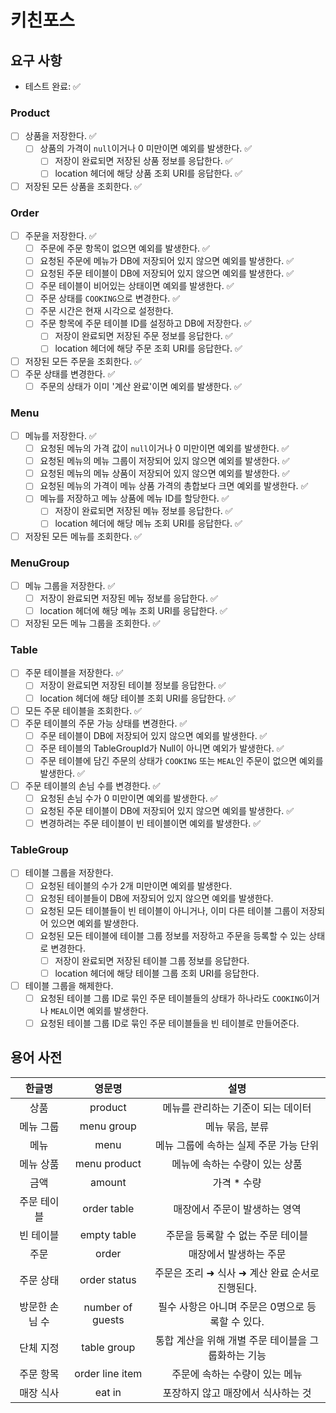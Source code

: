 # 키친포스

## 요구 사항

- 테스트 완료: ✅

### Product

- [ ] 상품을 저장한다. ✅
    - [ ] 상품의 가격이 `null`이거나 0 미만이면 예외를 발생한다. ✅
        - [ ] 저장이 완료되면 저장된 상품 정보를 응답한다. ✅
        - [ ] location 헤더에 해당 상품 조회 URI를 응답한다. ✅
- [ ] 저장된 모든 상품을 조회한다. ✅

### Order

- [ ] 주문을 저장한다. ✅
    - [ ] 주문에 주문 항목이 없으면 예외를 발생한다. ✅
    - [ ] 요청된 주문에 메뉴가 DB에 저장되어 있지 않으면 예외를 발생한다. ✅
    - [ ] 요청된 주문 테이블이 DB에 저장되어 있지 않으면 예외를 발생한다. ✅
    - [ ] 주문 테이블이 비어있는 상태이면 예외를 발생한다. ✅
    - [ ] 주문 상태를 `COOKING`으로 변경한다. ✅
    - [ ] 주문 시간은 현재 시각으로 설정한다.
    - [ ] 주문 항목에 주문 테이블 ID를 설정하고 DB에 저장한다. ✅
        - [ ] 저장이 완료되면 저장된 주문 정보를 응답한다. ✅
        - [ ] location 헤더에 해당 주문 조회 URI를 응답한다. ✅
- [ ] 저장된 모든 주문을 조회한다. ✅
- [ ] 주문 상태를 변경한다. ✅
    - [ ] 주문의 상태가 이미 '계산 완료'이면 예외를 발생한다. ✅

### Menu

- [ ] 메뉴를 저장한다. ✅
    - [ ] 요청된 메뉴의 가격 값이 `null`이거나 0 미만이면 예외를 발생한다. ✅
    - [ ] 요청된 메뉴의 메뉴 그룹이 저장되어 있지 않으면 예외를 발생한다. ✅
    - [ ] 요청된 메뉴의 메뉴 상품이 저장되어 있지 않으면 예외를 발생한다. ✅
    - [ ] 요청된 메뉴의 가격이 메뉴 상품 가격의 총합보다 크면 예외를 발생한다. ✅
    - [ ] 메뉴를 저장하고 메뉴 상품에 메뉴 ID를 할당한다. ✅
        - [ ] 저장이 완료되면 저장된 메뉴 정보를 응답한다. ✅
        - [ ] location 헤더에 해당 메뉴 조회 URI를 응답한다. ✅
- [ ] 저장된 모든 메뉴를 조회한다. ✅

### MenuGroup

- [ ] 메뉴 그룹을 저장한다. ✅
    - [ ] 저장이 완료되면 저장된 메뉴 정보를 응답한다. ✅
    - [ ] location 헤더에 해당 메뉴 조회 URI를 응답한다. ✅
- [ ] 저장된 모든 메뉴 그룹을 조회한다. ✅

### Table

- [ ] 주문 테이블을 저장한다. ✅
    - [ ] 저장이 완료되면 저장된 테이블 정보를 응답한다. ✅
    - [ ] location 헤더에 해당 테이블 조회 URI를 응답한다. ✅
- [ ] 모든 주문 테이블을 조회한다. ✅
- [ ] 주문 테이블의 주문 가능 상태를 변경한다. ✅
    - [ ] 주문 테이블이 DB에 저장되어 있지 않으면 예외를 발생한다. ✅
    - [ ] 주문 테이블의 TableGroupId가 Null이 아니면 예외가 발생한다. ✅
    - [ ] 주문 테이블에 담긴 주문의 상태가 `COOKING` 또는 `MEAL`인 주문이 없으면 예외를 발생한다. ✅
- [ ] 주문 테이블의 손님 수를 변경한다. ✅
    - [ ] 요청된 손님 수가 0 미만이면 예외를 발생한다. ✅
    - [ ] 요청된 주문 테이블이 DB에 저장되어 있지 않으면 예외를 발생한다. ✅
    - [ ] 변경하려는 주문 테이블이 빈 테이블이면 예외를 발생한다. ✅

### TableGroup

- [ ] 테이블 그룹을 저장한다.
    - [ ] 요청된 테이블의 수가 2개 미만이면 예외를 발생한다.
    - [ ] 요청된 테이블들이 DB에 저장되어 있지 않으면 예외를 발생한다.
    - [ ] 요청된 모든 테이블들이 빈 테이블이 아니거나, 이미 다른 테이블 그룹이 저장되어 있으면 예외를 발생한다.
    - [ ] 요청된 모든 테이블에 테이블 그룹 정보를 저장하고 주문을 등록할 수 있는 상태로 변경한다.
        - [ ] 저장이 완료되면 저장된 테이블 그룹 정보를 응답한다.
        - [ ] location 헤더에 해당 테이블 그룹 조회 URI를 응답한다.
- [ ] 테이블 그룹을 해제한다.
    - [ ] 요청된 테이블 그룹 ID로 묶인 주문 테이블들의 상태가 하나라도 `COOKING`이거나 `MEAL`이면 예외를 발생한다.
    - [ ] 요청된 테이블 그룹 ID로 묶인 주문 테이블들을 빈 테이블로 만들어준다.

## 용어 사전

|   한글명    |       영문명        |              설명               |
|:--------:|:----------------:|:-----------------------------:|
|    상품    |     product      |      메뉴를 관리하는 기준이 되는 데이터      |
|  메뉴 그룹   |    menu group    |           메뉴 묶음, 분류           |
|    메뉴    |       menu       |    메뉴 그룹에 속하는 실제 주문 가능 단위     |
|  메뉴 상품   |   menu product   |       메뉴에 속하는 수량이 있는 상품       |
|    금액    |      amount      |            가격 * 수량            |
|  주문 테이블  |   order table    |       매장에서 주문이 발생하는 영역        |
|  빈 테이블   |   empty table    |      주문을 등록할 수 없는 주문 테이블      |
|    주문    |      order       |         매장에서 발생하는 주문          |
|  주문 상태   |   order status   | 주문은 조리 ➜ 식사 ➜ 계산 완료 순서로 진행된다. |
| 방문한 손님 수 | number of guests | 필수 사항은 아니며 주문은 0명으로 등록할 수 있다. |
|  단체 지정   |   table group    | 통합 계산을 위해 개별 주문 테이블을 그룹화하는 기능 |
|  주문 항목   | order line item  |       주문에 속하는 수량이 있는 메뉴       |
|  매장 식사   |      eat in      |      포장하지 않고 매장에서 식사하는 것      |
